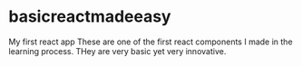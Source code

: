# basicreactmadeeasy
My first react app
These are one of the first react components I made in the learning process. THey are very basic yet very innovative.
